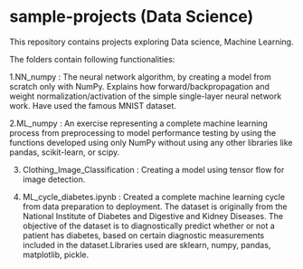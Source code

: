 # sample-projects (Data Science)
This repository contains projects exploring Data science, Machine Learning.

The folders contain following functionalities:

1.NN_numpy :  The neural network algorithm, by creating a model from scratch only with NumPy. Explains how forward/backpropagation and weight normalization/activation of the simple single-layer neural network work. Have used the famous MNIST dataset.

2.ML_numpy :  An exercise representing a complete machine learning process from preprocessing to model performance testing by using the functions developed using only NumPy without using any other libraries like pandas, scikit-learn, or scipy.

3. Clothing_Image_Classification : Creating a model using tensor flow for image detection.

4. ML_cycle_diabetes.ipynb : Created a complete machine learning cycle from data preparation to deployment. The dataset is originally from the National Institute of Diabetes and Digestive and Kidney Diseases. The objective of the dataset is to diagnostically predict whether or not a patient has diabetes, based on certain diagnostic measurements included in the dataset.Libraries used are sklearn, numpy, pandas, matplotlib, pickle. 
